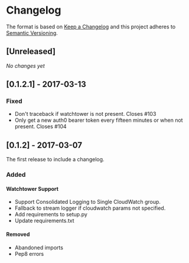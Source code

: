 # Changelog

The format is based on [Keep a Changelog](http://keepachangelog.com/en/1.0.0/)
and this project adheres to [Semantic Versioning](http://semver.org/spec/v2.0.0.html).

## [Unreleased]

_No changes yet_

## [0.1.2.1] - 2017-03-13

### Fixed

- Don't traceback if watchtower is not present.  Closes #103
- Only get a new auth0 bearer token every fifteen minutes or when not present. Closes #104

## [0.1.2] - 2017-03-07

The first release to include a changelog.

### Added

#### Watchtower Support
- Support Consolidated Logging to Single CloudWatch group.
- Fallback to stream logger if cloudwatch params not specified.
- Add requirements to setup.py
- Update requirements.txt

#### Removed

- Abandoned imports
- Pep8 errors
